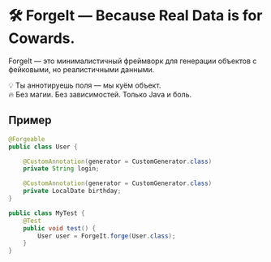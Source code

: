 # 🛠️ ForgeIt — Because Real Data is for Cowards.

ForgeIt — это минималистичный фреймворк для генерации объектов с фейковыми, но реалистичными данными.

💡 Ты аннотируешь поля — мы куём объект.  
🔥 Без магии. Без зависимостей. Только Java и боль.

## Пример

```java
@Forgeable
public class User {

    @CustomAnnotation(generator = CustomGenerator.class)
    private String login;

    @CustomAnnotation(generator = CustomGenerator.class)
    private LocalDate birthday;
}
```
```java
public class MyTest {
    @Test
    public void test() {
        User user = ForgeIt.forge(User.class);
    }
}
```